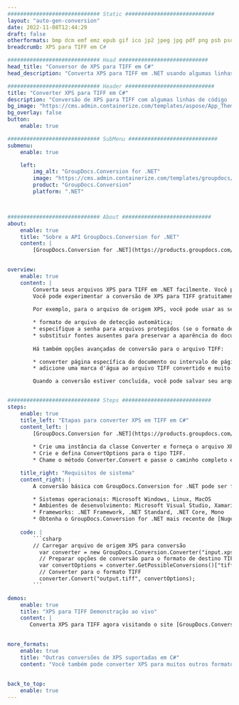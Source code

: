 ```yaml
---
############################# Static ############################
layout: "auto-gen-conversion"
date: 2022-11-08T12:44:29
draft: false
otherformats: bmp dcm emf emz epub gif ico jp2 jpeg jpg pdf png psb psd svg svgz tex tga tif tiff webp wmf wmz xps
breadcrumb: XPS para TIFF em C#

############################# Head ############################
head_title: "Conversor de XPS para TIFF em C#"
head_description: "Converta XPS para TIFF em .NET usando algumas linhas de código. Use a API de conversão de documentos do GroupDocs para converter mais de 160 formatos de arquivo."

############################# Header ############################
title: "Converter XPS para TIFF em C#"
description: "Conversão de XPS para TIFF com algumas linhas de código .NET"
bg_image: "https://cms.admin.containerize.com/templates/aspose/App_Themes/V3/images/bg/header1.png"
bg_overlay: false
button:
    enable: true

############################# SubMenu ############################
submenu:
    enable: true

    left:
        img_alt: "GroupDocs.Conversion for .NET"
        image: "https://cms.admin.containerize.com/templates/groupdocs/images/product-logos/90x90-noborder/groupdocs-conversion-net.png"
        product: "GroupDocs.Conversion"
        platform: ".NET"



############################# About ############################
about:
    enable: true
    title: "Sobre a API GroupDocs.Conversion for .NET"
    content: |
        [GroupDocs.Conversion for .NET](https://products.groupdocs.com/conversion/net/) pode ser usado para converter Microsoft Word, Excel, PowerPoint, PDF, Visio e outros formatos. GroupDocs.Conversion é uma API independente que é adequada para sistemas internos e de back-end onde é necessário alto desempenho. Não depende de nenhum software como Microsoft ou Open Office.
    

overview:
    enable: true
    content: |
        Converta seus arquivos XPS para TIFF em .NET facilmente. Você pode usar apenas algumas linhas de código C# em qualquer plataforma de sua escolha, como - Windows, Linux, macOS.
        Você pode experimentar a conversão de XPS para TIFF gratuitamente e avaliar a qualidade dos resultados da conversão. Juntamente com cenários de conversão de arquivo simples, você pode tentar opções mais avançadas para carregar o arquivo de origem XPS e para salvar o resultado de saída TIFF. 
        
        Por exemplo, para o arquivo de origem XPS, você pode usar as seguintes opções de carregamento:

        * formato de arquivo de detecção automática;
        * especifique a senha para arquivos protegidos (se o formato de arquivo suportar);
        * substituir fontes ausentes para preservar a aparência do documento.
        
        Há também opções avançadas de conversão para o arquivo TIFF:

        * converter página específica do documento ou intervalo de páginas;
        * adicione uma marca d'água ao arquivo TIFF convertido e muito mais.

        Quando a conversão estiver concluída, você pode salvar seu arquivo TIFF no caminho do arquivo local ou em qualquer armazenamento de terceiros, como FTP, Amazon S3, Google Drive, Dropbox etc. Observe - para converter XPS para {{ TO}} não há necessidade de nenhum software adicional instalado - como MS Office, Open Office, Adobe Acrobat Reader etc.


############################# Steps ############################
steps:
    enable: true
    title_left: "Etapas para converter XPS em TIFF em C#"
    content_left: |
        [GroupDocs.Conversion for .NET](https://products.groupdocs.com/conversion/net/) torna mais fácil para os desenvolvedores converter um arquivo XPS para TIFF com algumas linhas de código.
        
        * Crie uma instância da classe Converter e forneça o arquivo XPS com o caminho completo
        * Crie e defina ConvertOptions para o tipo TIFF.
        * Chame o método Converter.Convert e passe o caminho completo e o formato (TIFF) como parâmetro

    title_right: "Requisitos de sistema"
    content_right: |
        A conversão básica com GroupDocs.Conversion for .NET pode ser feita em apenas algumas etapas simples. Nossas APIs são suportadas em todas as principais plataformas e sistemas operacionais. Antes de executar o código abaixo, certifique-se de ter os seguintes pré-requisitos instalados em seu sistema.

        * Sistemas operacionais: Microsoft Windows, Linux, MacOS
        * Ambientes de desenvolvimento: Microsoft Visual Studio, Xamarin, MonoDevelop
        * Frameworks: .NET Framework, .NET Standard, .NET Core, Mono
        * Obtenha o GroupDocs.Conversion for .NET mais recente de [Nuget](https://www.nuget.org/packages/groupdocs.conversion)
         
    code: |
        ```csharp    
        // Carregar arquivo de origem XPS para conversão
          var converter = new GroupDocs.Conversion.Converter("input.xps");
          // Preparar opções de conversão para o formato de destino TIFF
          var convertOptions = converter.GetPossibleConversions()["tiff"].ConvertOptions;
          // Converter para o formato TIFF
          converter.Convert("output.tiff", convertOptions);
        ```

demos:
    enable: true
    title: "XPS para TIFF Demonstração ao vivo"
    content: |
       Converta XPS para TIFF agora visitando o site [GroupDocs.Conversion App](https://products.groupdocs.app/conversion/family). A demonstração online tem as seguintes vantagens
          

more_formats:
    enable: true
    title: "Outras conversões de XPS suportadas em C#"
    content: "Você também pode converter XPS para muitos outros formatos de arquivo. Por favor, veja a lista abaixo."
       
       
back_to_top:
    enable: true
---
```

